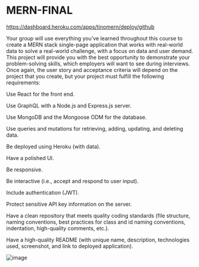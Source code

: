# MERN-FINAL

https://dashboard.heroku.com/apps/tinomern/deploy/github

Your group will use everything you’ve learned throughout this course to create a MERN stack single-page application that works with real-world data to solve a real-world challenge, with a focus on data and user demand. This project will provide you with the best opportunity to demonstrate your problem-solving skills, which employers will want to see during interviews. Once again, the user story and acceptance criteria will depend on the project that you create, but your project must fulfill the following requirements:


Use React for the front end.


Use GraphQL with a Node.js and Express.js server.


Use MongoDB and the Mongoose ODM for the database.


Use queries and mutations for retrieving, adding, updating, and deleting data.


Be deployed using Heroku (with data).


Have a polished UI.


Be responsive.


Be interactive (i.e., accept and respond to user input).


Include authentication (JWT).


Protect sensitive API key information on the server.


Have a clean repository that meets quality coding standards (file structure, naming conventions, best practices for class and id naming conventions, indentation, high-quality comments, etc.).


Have a high-quality README (with unique name, description, technologies used, screenshot, and link to deployed application).


![image](https://user-images.githubusercontent.com/101163927/190861430-b44e567f-2dc0-4717-96e3-c4d939048af7.png)
